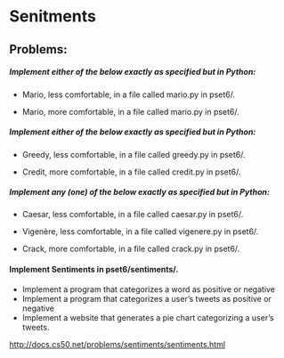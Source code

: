 # Senitments

## Problems:

##### Implement either of the below exactly as specified but in Python:

- Mario, less comfortable, in a file called mario.py in pset6/.

- Mario, more comfortable, in a file called mario.py in pset6/.

##### Implement either of the below exactly as specified but in Python:

- Greedy, less comfortable, in a file called greedy.py in pset6/.

- Credit, more comfortable, in a file called credit.py in pset6/.

##### Implement any (one) of the below exactly as specified but in Python:

- Caesar, less comfortable, in a file called caesar.py in pset6/.

- Vigenère, less comfortable, in a file called vigenere.py in pset6/.

- Crack, more comfortable, in a file called crack.py in pset6/.

#### Implement Sentiments in pset6/sentiments/.

- Implement a program that categorizes a word as positive or negative
- Implement a program that categorizes a user’s tweets as positive or negative
- Implement a website that generates a pie chart categorizing a user’s tweets.

http://docs.cs50.net/problems/sentiments/sentiments.html
